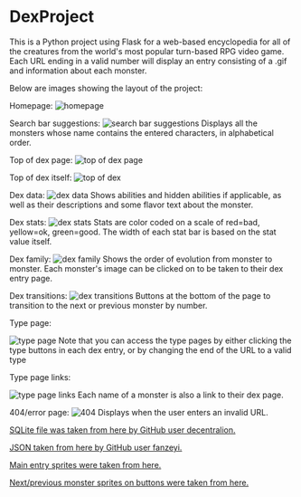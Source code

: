 # DexProject

This is a Python project using Flask for a web-based encyclopedia for all of the creatures from the world's most popular turn-based RPG video game. Each URL ending in a valid number will display an entry consisting of a .gif and information about each monster.


Below are images showing the layout of the project:

Homepage:
![homepage](https://user-images.githubusercontent.com/32882792/45837434-54b8ed80-bcdd-11e8-822b-4fcb755c8c1c.PNG)

Search bar suggestions:
![search bar suggestions](https://user-images.githubusercontent.com/32882792/45837526-8f228a80-bcdd-11e8-808d-c30bb64b858f.PNG)
Displays all the monsters whose name contains the entered characters, in alphabetical order.

Top of dex page:
![top of dex page](https://user-images.githubusercontent.com/32882792/45837530-90ec4e00-bcdd-11e8-8b6a-90b52fc798e1.PNG)


Top of dex itself:
![top of dex](https://user-images.githubusercontent.com/32882792/45837542-95186b80-bcdd-11e8-8ce1-31ec4c381189.PNG)

Dex data:
![dex data](https://user-images.githubusercontent.com/32882792/45837551-98135c00-bcdd-11e8-8c91-73b913c52cab.PNG)
Shows abilities and hidden abilities if applicable, as well as their descriptions and some flavor text about the monster.

Dex stats:
![dex stats](https://user-images.githubusercontent.com/32882792/45837553-9a75b600-bcdd-11e8-926a-5f6f2c2c6cbe.PNG)
Stats are color coded on a scale of red=bad, yellow=ok, green=good. The width of each stat bar is based on the stat value itself.

Dex family:
![dex family](https://user-images.githubusercontent.com/32882792/45837560-9d70a680-bcdd-11e8-8c1b-011519e22960.PNG)
Shows the order of evolution from monster to monster. Each monster's image can be clicked on to be taken to their dex entry page.

Dex transitions:
![dex transitions](https://user-images.githubusercontent.com/32882792/45837568-a1042d80-bcdd-11e8-8320-0b6d8a6c5df1.PNG)
Buttons at the bottom of the page to transition to the next or previous monster by number.

Type page:

![type page](https://user-images.githubusercontent.com/32882792/45837573-a5304b00-bcdd-11e8-8845-02101707d9f5.PNG)
Note that you can access the type pages by either clicking the type buttons in each dex entry, or by changing the end of the URL to a valid type

Type page links:

![type page links](https://user-images.githubusercontent.com/32882792/45837585-a8c3d200-bcdd-11e8-9fb9-947158992875.PNG)
Each name of a monster is also a link to their dex page.

404/error page:
![404](https://user-images.githubusercontent.com/32882792/45837519-8a5dd680-bcdd-11e8-9ae2-7473828fd1ad.PNG)
Displays when the user enters an invalid URL.



<a href="https://github.com/decentralion/PokemonSQLTutorial/blob/master/pokedex.sqlite">SQLite file was taken from here by GitHub user decentralion.</a>

<a href="https://github.com/fanzeyi/Pokemon-DB/blob/master/pokedex.json">JSON taken from here by GitHub user fanzeyi.</a>

<a href="https://pokemon-trainer.com/wiki/sprite-sun-moon-animated/">Main entry sprites were taken from here.</a>

<a href="https://pokemondb.net/sprites">Next/previous monster sprites on buttons were taken from here.</a>

